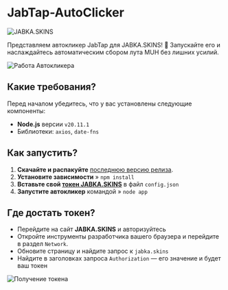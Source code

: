 # JabTap-AutoClicker


![JABKA.SKINS](https://jabka.skin/assets/images/logo/logo.svg)


Представляем автокликер JabTap для JABKA.SKINS! 🚀 Запускайте его и наслаждайтесь автоматическим сбором лута MUH без лишних усилий.

![Работа Автокликера](https://i.imgur.com/DJWPIxu.png)

## Какие требования?

Перед началом убедитесь, что у вас установлены следующие компоненты:
- **Node.js** версии `v20.11.1`
- Библиотеки: `axios`, `date-fns`

## Как запустить?

1. **Скачайте и распакуйте** [последнюю версию релиза](https://github.com/ApTyp4uK1337/JabTap-AutoClicker/releases).
2. **Установите зависимости** » ```npm install```
3. **Вставьте свой [токен JABKA.SKINS](https://github.com/ApTyp4uK1337/JabTap-AutoClicker#%D0%B3%D0%B4%D0%B5-%D0%B4%D0%BE%D1%81%D1%82%D0%B0%D1%82%D1%8C-%D1%82%D0%BE%D0%BA%D0%B5%D0%BD)** в файл `config.json`
4. **Запустите автокликер** командой » ```node app```

## Где достать токен?

- Перейдите на сайт **JABKA.SKINS** и авторизуйтесь
- Откройте инструменты разработчика вашего браузера и перейдите в раздел `Network`.
- Обновите страницу и найдите запрос к `jabka.skins`
- Найдите в заголовках запроса `Authorization` — его значение и будет ваш токен

![Получение токена](https://i.imgur.com/VTNFVMd.png)
